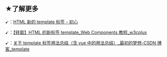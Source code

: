 ## ★了解更多

➹：[HTML 新的 template 标签 - 初心](https://zhyihui.github.io/2017/04/12/html-template/)

➹：[【转载】HTML 的新标签 template_Web Components 教程_w3cplus](https://www.w3cplus.com/web-components/html-new-template-tag.html)

➹：[关于 template 标签用法总结（含 vue 中的用法总结）_最初的梦想-CSDN 博客_template](https://blog.csdn.net/u010510187/article/details/100356624)